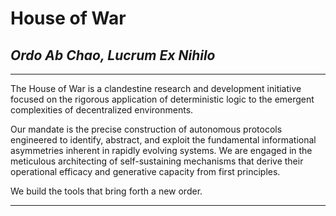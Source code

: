 # House of War

## *Ordo Ab Chao, Lucrum Ex Nihilo*


---

The House of War is a clandestine research and development initiative focused on the rigorous application of deterministic logic to the emergent complexities of decentralized environments.

Our mandate is the precise construction of autonomous protocols engineered to identify, abstract, and exploit the fundamental informational asymmetries inherent in rapidly evolving systems. We are engaged in the meticulous architecting of self-sustaining mechanisms that derive their operational efficacy and generative capacity from first principles.

We build the tools that bring forth a new order.

---
